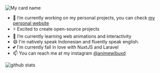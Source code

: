 ![My card name](https://cardivo.vercel.app/api?name=muhammad%20dzaky&description=A%20Passionate%20Developer&image=https://avatars.githubusercontent.com/u/45036724?v=4&backgroundColor=%23293B5F&instagram=animewibuxd&twitter=dj_%20dzaky&github=muhammaddzaky&twitter=dj_dzaky&pattern=topography&colorPattern=%2347597E&fontColor=%23ddd&iconColor=%23fff&opacity=0.3)

- 🔭 I’m currently working on my personal projects, you can check <a href="http://beacons.page/wibux">my personal website</a>
- ⚡ Excited to create open-source projects
- 🌱 I’m currently learning web animations and interactivity
- 😄 I'm natively speak Indonesian and fluently speak english.
- 💕 I'm currently fall in love with NuxtJS and Laravel
- 📫 You can reach me at my instagram [@animewibuxd](https://instagram.com/animewibuxd)

![github stats](https://github-readme-stats.vercel.app/api?username=muhammaddzaky&show_icons=true)
